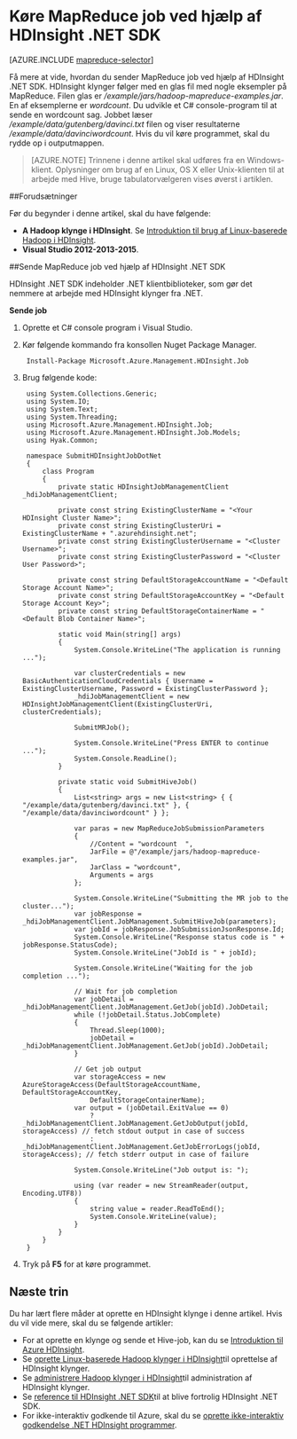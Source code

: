 <properties
    pageTitle="Sende MapReduce job ved hjælp af HDInsight .NET SDK | Microsoft Azure"
    description="Få mere at vide, hvordan du sender MapReduce job til Azure HDInsight Hadoop ved hjælp af HDInsight .NET SDK."
    editor="cgronlun"
    manager="jhubbard"
    services="hdinsight"
    documentationCenter=""
    tags="azure-portal"
    authors="mumian"/>

<tags
    ms.service="hdinsight"
    ms.workload="big-data"
    ms.tgt_pltfrm="na"
    ms.devlang="na"
    ms.topic="article"
   ms.date="10/28/2016"
    ms.author="jgao"/>

# <a name="run-mapreduce-jobs-using-hdinsight-net-sdk"></a>Køre MapReduce job ved hjælp af HDInsight .NET SDK

[AZURE.INCLUDE [mapreduce-selector](../../includes/hdinsight-selector-use-mapreduce.md)]

Få mere at vide, hvordan du sender MapReduce job ved hjælp af HDInsight .NET SDK. HDInsight klynger følger med en glas fil med nogle eksempler på MapReduce. Filen glas er */example/jars/hadoop-mapreduce-examples.jar*.  En af eksemplerne er *wordcount*. Du udvikle et C# console-program til at sende en wordcount sag.  Jobbet læser */example/data/gutenberg/davinci.txt* filen og viser resultaterne */example/data/davinciwordcount*.  Hvis du vil køre programmet, skal du rydde op i outputmappen.

> [AZURE.NOTE] Trinnene i denne artikel skal udføres fra en Windows-klient. Oplysninger om brug af en Linux, OS X eller Unix-klienten til at arbejde med Hive, bruge tabulatorvælgeren vises øverst i artiklen.

##<a name="prerequisites"></a>Forudsætninger

Før du begynder i denne artikel, skal du have følgende:

- **A Hadoop klynge i HDInsight**. Se [Introduktion til brug af Linux-baserede Hadoop i HDInsight](hdinsight-use-sqoop.md#create-cluster-and-sql-database).
- **Visual Studio 2012-2013-2015**.

##<a name="submit-mapreduce-jobs-using-hdinsight-net-sdk"></a>Sende MapReduce job ved hjælp af HDInsight .NET SDK

HDInsight .NET SDK indeholder .NET klientbiblioteker, som gør det nemmere at arbejde med HDInsight klynger fra .NET. 

**Sende job**

1. Oprette et C# console program i Visual Studio.
2. Kør følgende kommando fra konsollen Nuget Package Manager.

        Install-Package Microsoft.Azure.Management.HDInsight.Job

2. Brug følgende kode:

        using System.Collections.Generic;
        using System.IO;
        using System.Text;
        using System.Threading;
        using Microsoft.Azure.Management.HDInsight.Job;
        using Microsoft.Azure.Management.HDInsight.Job.Models;
        using Hyak.Common;

        namespace SubmitHDInsightJobDotNet
        {
            class Program
            {
                private static HDInsightJobManagementClient _hdiJobManagementClient;

                private const string ExistingClusterName = "<Your HDInsight Cluster Name>";
                private const string ExistingClusterUri = ExistingClusterName + ".azurehdinsight.net";
                private const string ExistingClusterUsername = "<Cluster Username>";
                private const string ExistingClusterPassword = "<Cluster User Password>";

                private const string DefaultStorageAccountName = "<Default Storage Account Name>";
                private const string DefaultStorageAccountKey = "<Default Storage Account Key>";
                private const string DefaultStorageContainerName = "<Default Blob Container Name>";

                static void Main(string[] args)
                {
                    System.Console.WriteLine("The application is running ...");

                    var clusterCredentials = new BasicAuthenticationCloudCredentials { Username = ExistingClusterUsername, Password = ExistingClusterPassword };
                    _hdiJobManagementClient = new HDInsightJobManagementClient(ExistingClusterUri, clusterCredentials);

                    SubmitMRJob();

                    System.Console.WriteLine("Press ENTER to continue ...");
                    System.Console.ReadLine();
                }

                private static void SubmitHiveJob()
                {
                    List<string> args = new List<string> { { "/example/data/gutenberg/davinci.txt" }, { "/example/data/davinciwordcount" } };

                    var paras = new MapReduceJobSubmissionParameters
                    {
                        //Content = "wordcount  ",
                        JarFile = @"/example/jars/hadoop-mapreduce-examples.jar",
                        JarClass = "wordcount",
                        Arguments = args
                    };

                    System.Console.WriteLine("Submitting the MR job to the cluster...");
                    var jobResponse = _hdiJobManagementClient.JobManagement.SubmitHiveJob(parameters);
                    var jobId = jobResponse.JobSubmissionJsonResponse.Id;
                    System.Console.WriteLine("Response status code is " + jobResponse.StatusCode);
                    System.Console.WriteLine("JobId is " + jobId);

                    System.Console.WriteLine("Waiting for the job completion ...");

                    // Wait for job completion
                    var jobDetail = _hdiJobManagementClient.JobManagement.GetJob(jobId).JobDetail;
                    while (!jobDetail.Status.JobComplete)
                    {
                        Thread.Sleep(1000);
                        jobDetail = _hdiJobManagementClient.JobManagement.GetJob(jobId).JobDetail;
                    }

                    // Get job output
                    var storageAccess = new AzureStorageAccess(DefaultStorageAccountName, DefaultStorageAccountKey,
                        DefaultStorageContainerName);
                    var output = (jobDetail.ExitValue == 0)
                        ? _hdiJobManagementClient.JobManagement.GetJobOutput(jobId, storageAccess) // fetch stdout output in case of success
                        : _hdiJobManagementClient.JobManagement.GetJobErrorLogs(jobId, storageAccess); // fetch stderr output in case of failure

                    System.Console.WriteLine("Job output is: ");

                    using (var reader = new StreamReader(output, Encoding.UTF8))
                    {
                        string value = reader.ReadToEnd();
                        System.Console.WriteLine(value);
                    }
                }
            }
        }

5. Tryk på **F5** for at køre programmet.


## <a name="next-steps"></a>Næste trin

Du har lært flere måder at oprette en HDInsight klynge i denne artikel. Hvis du vil vide mere, skal du se følgende artikler:

- For at oprette en klynge og sende et Hive-job, kan du se [Introduktion til Azure HDInsight](hdinsight-hadoop-linux-tutorial-get-started.md).
- Se [oprette Linux-baserede Hadoop klynger i HDInsight](hdinsight-hadoop-provision-linux-clusters.md)til oprettelse af HDInsight klynger.
- Se [administrere Hadoop klynger i HDInsight](hdinsight-administer-use-management-portal.md)til administration af HDInsight klynger.
- Se [reference til HDInsight .NET SDK](https://msdn.microsoft.com/library/mt271028.aspx)til at blive fortrolig HDInsight .NET SDK.
- For ikke-interaktiv godkende til Azure, skal du se [oprette ikke-interaktiv godkendelse .NET HDInsight programmer](hdinsight-create-non-interactive-authentication-dotnet-applications.md).




